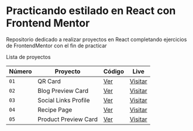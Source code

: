 # Practicando estilado en React con Frontend Mentor

Repositorio dedicado a realizar proyectos en React completando ejercicios de FrontendMentor con el fin de practicar

Lista de proyectos

| Número | Proyecto             | Código                         | Live                                                              |
| ------ | -------------------- | ------------------------------ | ----------------------------------------------------------------- |
| `01`   | QR Card              | [Ver](01-qr-card)              | [Visitar](https://qr-card-rho.vercel.app/)                        |
| `02`   | Blog Preview Card    | [Ver](02-blog-preview-card)    | [Visitar](https://practice-react-frontendmentor.vercel.app/)      |
| `03`   | Social Links Profile | [Ver](03-social-links-profile) | [Visitar](https://practice-react-frontendmentor-84gd.vercel.app/) |
| `04`   | Recipe Page          | [Ver](04-recipe-page)          | [Visitar](https://practice-react-frontendmentor-uopt.vercel.app/) |
| `05`   | Product Preview Card | [Ver](05-product-preview-card) | [Visitar](https://product-preview-card-swart.vercel.app/)         |

